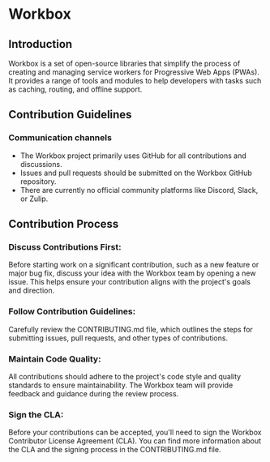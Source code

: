 # Workbox
## Introduction
Workbox is a set of open-source libraries that simplify the process of creating and managing service workers for Progressive Web Apps (PWAs). It provides a range of tools and modules to help developers with tasks such as caching, routing, and offline support.

## Contribution Guidelines
### Communication channels
- The Workbox project primarily uses GitHub for all contributions and discussions.
- Issues and pull requests should be submitted on the Workbox GitHub repository.
- There are currently no official community platforms like Discord, Slack, or Zulip.

## Contribution Process
### Discuss Contributions First: 
Before starting work on a significant contribution, such as a new feature or major bug fix, discuss your idea with the Workbox team by opening a new issue. This helps ensure your contribution aligns with the project's goals and direction.

### Follow Contribution Guidelines: 
Carefully review the CONTRIBUTING.md file, which outlines the steps for submitting issues, pull requests, and other types of contributions.

### Maintain Code Quality: 
All contributions should adhere to the project's code style and quality standards to ensure maintainability. The Workbox team will provide feedback and guidance during the review process.

### Sign the CLA: 
Before your contributions can be accepted, you'll need to sign the Workbox Contributor License Agreement (CLA). You can find more information about the CLA and the signing process in the CONTRIBUTING.md file.